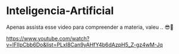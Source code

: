 # Inteligencia-Artificial

Apenas assista esse video para compreender a materia, valeu .. 😎🤟

https://www.youtube.com/watch?v=lFIIpCbb6Do&list=PLxI8Can9yAHfY4b6dAzpH5_Z-gz4wM-Jq

